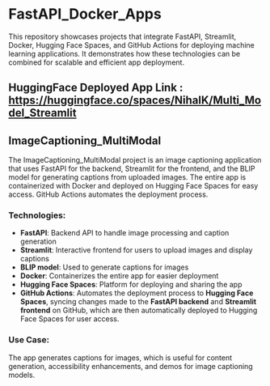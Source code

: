 # FastAPI_Docker_Apps
This repository showcases projects that integrate FastAPI, Streamlit, Docker, Hugging Face Spaces, and GitHub Actions for deploying machine learning applications. It demonstrates how these technologies can be combined for scalable and efficient app deployment.

## HuggingFace Deployed App Link : **https://huggingface.co/spaces/NihalK/Multi_Model_Streamlit**
## ImageCaptioning_MultiModal
The ImageCaptioning_MultiModal project is an image captioning application that uses FastAPI for the backend, Streamlit for the frontend, and the BLIP model for generating captions from uploaded images. The entire app is containerized with Docker and deployed on Hugging Face Spaces for easy access. GitHub Actions automates the deployment process.

### **Technologies:**
- **FastAPI**: Backend API to handle image processing and caption generation
- **Streamlit**: Interactive frontend for users to upload images and display captions
- **BLIP model**: Used to generate captions for images
- **Docker**: Containerizes the entire app for easier deployment
- **Hugging Face Spaces**: Platform for deploying and sharing the app
- **GitHub Actions**: Automates the deployment process to **Hugging Face Spaces**, syncing changes made to the **FastAPI backend** and **Streamlit frontend** on GitHub, which are then automatically deployed to Hugging Face Spaces for user access.

### Use Case:
The app generates captions for images, which is useful for content generation, accessibility enhancements, and demos for image captioning models.
